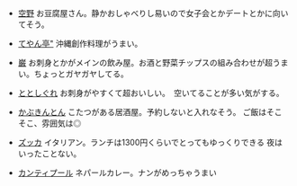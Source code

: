 
- [空野](http://www.foodgate.net/shop_sora_shibuya.html)
お豆腐屋さん。静かおしゃべりし易いので女子会とかデートとかに向いてそう。

- [てやん亭"](http://tabelog.com/tokyo/A1303/A130301/13019206/)
沖縄創作料理がうまい。

- [巌](http://tabelog.com/tokyo/A1303/A130301/13014023/)
お刺身とかがメインの飲み屋。お酒と野菜チップスの組み合わせが超うまい。ちょっとガヤガヤしてる。

- [ととしぐれ](http://tabelog.com/tokyo/A1303/A130301/13139913/)
お刺身がやすくて超おいしい。　空いてることが多い気がする。

- [かぶきんとん](https://tabelog.com/tokyo/A1303/A130301/13162939/)
こたつがある居酒屋。予約しないと入れなそう。
ご飯はそこそこ、雰囲気は◎

- [ズッカ](https://tabelog.com/tokyo/A1303/A130301/13143662/)
イタリアン。ランチは1300円くらいでとってもゆっくりできる
夜はいったことない。

- [カンティプール](https://tabelog.com/tokyo/A1303/A130301/13003357/)
ネパールカレー。ナンがめっちゃうまい
